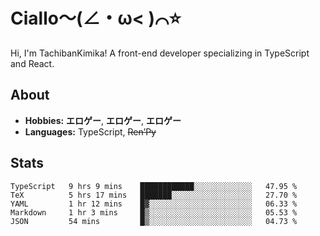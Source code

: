 # Ciallo～(∠・ω< )⌒⭐️

Hi, I'm TachibanKimika! A front-end developer specializing in TypeScript and React.

## About
- **Hobbies:** **エロゲー**, **エロゲー**, **エロゲー**
- **Languages:** TypeScript, ~~Ren’Py~~

## Stats
<!--START_SECTION:waka-->

```text
TypeScript   9 hrs 9 mins    ████████████░░░░░░░░░░░░░   47.95 %
TeX          5 hrs 17 mins   ███████░░░░░░░░░░░░░░░░░░   27.70 %
YAML         1 hr 12 mins    █▓░░░░░░░░░░░░░░░░░░░░░░░   06.33 %
Markdown     1 hr 3 mins     █▒░░░░░░░░░░░░░░░░░░░░░░░   05.53 %
JSON         54 mins         █▒░░░░░░░░░░░░░░░░░░░░░░░   04.73 %
```

<!--END_SECTION:waka-->

<!-- ![Metrics](https://metrics.lecoq.io/TachibanaKimika?template=classic&base.activity=0&base.community=0&base.repositories=0&languages=1&isocalendar=1&isocalendar.duration=half-year&languages.limit=8&languages.sections=most-used&languages.colors=github&languages.threshold=0%25&languages.indepth=false&languages.recent.load=300&languages.recent.days=14&config.timezone=Asia%2FShanghai)
 -->
